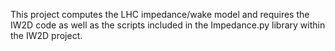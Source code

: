 This project computes the LHC impedance/wake model and requires the IW2D code
as well as the scripts included in the Impedance.py library within the IW2D project.